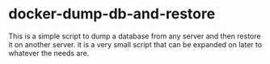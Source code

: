 # docker-dump-db-and-restore
This is a simple script to dump a database from any server and then restore it on another server. it is a very small script that can be expanded on later to whatever the needs are. 
